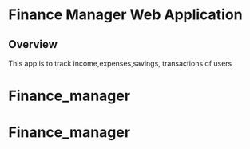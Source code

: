 # Finance Manager Web Application

## Overview
This app is to track income,expenses,savings, transactions of users


# Finance_manager
# Finance_manager
